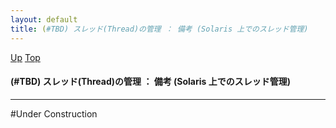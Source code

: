 ```yaml
---
layout: default
title: (#TBD) スレッド(Thread)の管理 ： 備考 (Solaris 上でのスレッド管理)
---
```

[Up](nojXCrRPXo.html) [Top](../index.html)

#### (#TBD) スレッド(Thread)の管理 ： 備考 (Solaris 上でのスレッド管理)

--- 
#Under Construction






